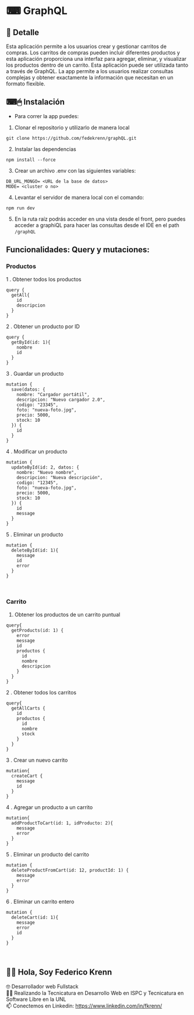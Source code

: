 # ⌨ GraphQL

## 📝 Detalle
Esta aplicación permite a los usuarios crear y gestionar carritos de compras. Los carritos de compras pueden incluir diferentes productos y esta aplicación 
proporciona una interfaz para agregar, eliminar, y visualizar los productos dentro de un carrito. Esta aplicación puede ser utilizada tanto a través de GraphQL. 
La app permite a los usuarios realizar consultas complejas y obtener exactamente la información que necesitan en un formato flexible.

## ⌨🖱 Instalación
- Para correr la app puedes:

1. Clonar el repositorio y utilizarlo de manera local

`git clone https://github.com/fedekrenn/graphQL.git`

2. Instalar las dependencias

`npm install --force`

3. Crear un archivo .env con las siguientes variables:

```
DB_URL_MONGO= <URL de la base de datos>
MODE= <cluster o no>
```
    
4. Levantar el servidor de manera local con el comando:

`npm run dev`
    
5. En la ruta raíz podrás acceder en una vista desde el front, pero puedes acceder a graphiQL para hacer las consultas desde el IDE en el path `/graphQL`

## Funcionalidades: Query y mutaciones:

### Productos

1 . Obtener todos los productos
```
query {
  getAll{
    id
    descripcion
  }
}
```
2 . Obtener un producto por ID
```
query {
  getById(id: 1){
    nombre
    id
  }
}
```
3 . Guardar un producto
```
mutation {
  save(datos: {
    nombre: "Cargador portátil", 
    descripcion: "Nuevo cargador 2.0", 
    codigo: "23345", 
    foto: "nueva-foto.jpg", 
    precio: 5000, 
    stock: 10
  }) {
    id
  }
}

```
4 . Modificar un producto
```
mutation {
  updateById(id: 2, datos: {
    nombre: "Nuevo nombre",
    descripcion: "Nueva descripción",
    codigo: "12345",
    foto: "nueva-foto.jpg",
    precio: 5000,
    stock: 10
  }) {
    id
    message
  }
}
```
5 . Eliminar un producto
```
mutation {
  deleteById(id: 1){
    message
    id
    error
  }
}
```
<br>

### Carrito

1. Obtener los productos de un carrito puntual
```
query{
  getProducts(id: 1) {
    error
    message
    id
    productos {
      id
      nombre
      descripcion
    }
  }
}
```
2 . Obtener todos los carritos
```
query{
  getAllCarts {
    id
    productos {
      id
      nombre
      stock
    }
  }
}
```
3 . Crear un nuevo carrito
```
mutation{
  createCart {
    message
    id
  }
}
```
4 . Agregar un producto a un carrito
```
mutation{
  addProductToCart(id: 1, idProducto: 2){
    message
    error
  }
}
```
5 . Eliminar un producto del carrito
```
mutation {
  deleteProductFromCart(id: 12, productId: 1) {
    message
    error
  }
}

```
6 . Eliminar un carrito entero
```
mutation {
  deleteCart(id: 1){
    message
    error
    id
  }
}
```
    
<br>

## 🙋‍♂️ Hola, Soy Federico Krenn
:nerd_face: Desarrollador web Fullstack
<br>
👨‍🎓 Realizando la Tecnicatura en Desarrollo Web en ISPC y Tecnicatura en Software Libre en la UNL
<br>
📫 Conectemos en Linkedin: https://www.linkedin.com/in/fkrenn/
